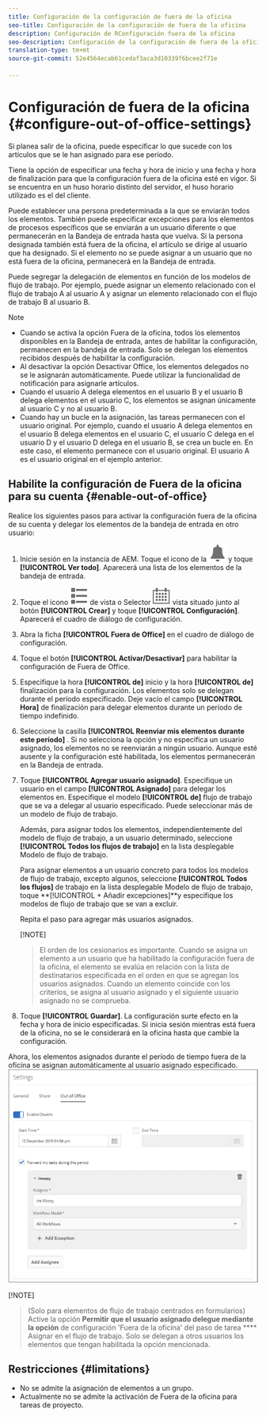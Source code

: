 ```yaml
---
title: Configuración de la configuración de fuera de la oficina
seo-title: Configuración de la configuración de fuera de la oficina
description: Configuración de RConfiguración fuera de la oficina
seo-description: Configuración de la configuración de fuera de la oficina
translation-type: tm+mt
source-git-commit: 52e4564ecab61cedaf3aca3d10339f6bcee2f71e

---
```




# Configuración de fuera de la oficina {#configure-out-of-office-settings}

Si planea salir de la oficina, puede especificar lo que sucede con los artículos que se le han asignado para ese período.

Tiene la opción de especificar una fecha y hora de inicio y una fecha y hora de finalización para que la configuración fuera de la oficina esté en vigor. Si se encuentra en un huso horario distinto del servidor, el huso horario utilizado es el del cliente.

Puede establecer una persona predeterminada a la que se enviarán todos los elementos. También puede especificar excepciones para los elementos de procesos específicos que se enviarán a un usuario diferente o que permanecerán en la Bandeja de entrada hasta que vuelva. Si la persona designada también está fuera de la oficina, el artículo se dirige al usuario que ha designado. Si el elemento no se puede asignar a un usuario que no está fuera de la oficina, permanecerá en la Bandeja de entrada.

Puede segregar la delegación de elementos en función de los modelos de flujo de trabajo. Por ejemplo, puede asignar un elemento relacionado con el flujo de trabajo A al usuario A y asignar un elemento relacionado con el flujo de trabajo B al usuario B.


>[!NOTE]
>
> * Cuando se activa la opción Fuera de la oficina, todos los elementos disponibles en la Bandeja de entrada, antes de habilitar la configuración, permanecen en la bandeja de entrada. Solo se delegan los elementos recibidos después de habilitar la configuración.
> * Al desactivar la opción Desactivar Office, los elementos delegados no se le asignarán automáticamente. Puede utilizar la funcionalidad de notificación para asignarle artículos.
> * Cuando el usuario A delega elementos en el usuario B y el usuario B delega elementos en el usuario C, los elementos se asignan únicamente al usuario C y no al usuario B.
> * Cuando hay un bucle en la asignación, las tareas permanecen con el usuario original. Por ejemplo, cuando el usuario A delega elementos en el usuario B delega elementos en el usuario C, el usuario C delega en el usuario D y el usuario D delega en el usuario B, se crea un bucle en. En este caso, el elemento permanece con el usuario original. El usuario A es el usuario original en el ejemplo anterior.


## Habilite la configuración de Fuera de la oficina para su cuenta {#enable-out-of-office}

Realice los siguientes pasos para activar la configuración fuera de la oficina de su cuenta y delegar los elementos de la bandeja de entrada en otro usuario:

1. Inicie sesión en la instancia de AEM. Toque el icono de la ![Bandeja de entrada](assets/bell.svg) y toque **[!UICONTROL Ver todo]**. Aparecerá una lista de los elementos de la bandeja de entrada.
1. Toque el icono ![Selector](assets/viewlist.svg) de vista o Selector ![de](assets/calendar.svg) vista situado junto al botón **[!UICONTROL Crear]** y toque **[!UICONTROL Configuración]**. Aparecerá el cuadro de diálogo de configuración.
1. Abra la ficha **[!UICONTROL Fuera de Office]** en el cuadro de diálogo de configuración.
1. Toque el botón **[!UICONTROL Activar/Desactivar]** para habilitar la configuración de Fuera de Office.
1. Especifique la hora **[!UICONTROL de]** inicio y la hora **[!UICONTROL de]** finalización para la configuración. Los elementos solo se delegan durante el período especificado. Deje vacío el campo **[!UICONTROL Hora]** de finalización para delegar elementos durante un período de tiempo indefinido.
1. Seleccione la casilla **[!UICONTROL Reenviar mis elementos durante este período]** . Si no selecciona la opción y no especifica un usuario asignado, los elementos no se reenviarán a ningún usuario. Aunque esté ausente y la configuración esté habilitada, los elementos permanecerán en la Bandeja de entrada.
1. Toque **[!UICONTROL Agregar usuario asignado]**. Especifique un usuario en el campo **[!UICONTROL Asignado]** para delegar los elementos en. Especifique el modelo **[!UICONTROL de]** flujo de trabajo que se va a delegar al usuario especificado. Puede seleccionar más de un modelo de flujo de trabajo.

   Además, para asignar todos los elementos, independientemente del modelo de flujo de trabajo, a un usuario determinado, seleccione **[!UICONTROL Todos los flujos de trabajo]** en la lista desplegable Modelo de flujo de trabajo. <br>

   Para asignar elementos a un usuario concreto para todos los modelos de flujo de trabajo, excepto algunos, seleccione **[!UICONTROL Todos los flujos]** de trabajo en la lista desplegable Modelo de flujo de trabajo, toque **[!UICONTROL + Añadir excepciones]**y especifique los modelos de flujo de trabajo que se van a excluir.
   <br>

   Repita el paso para agregar más usuarios asignados. <br>

   [!NOTE]
   >El orden de los cesionarios es importante. Cuando se asigna un elemento a un usuario que ha habilitado la configuración fuera de la oficina, el elemento se evalúa en relación con la lista de destinatarios especificada en el orden en que se agregan los usuarios asignados. Cuando un elemento coincide con los criterios, se asigna al usuario asignado y el siguiente usuario asignado no se comprueba.

1. Toque **[!UICONTROL Guardar]**. La configuración surte efecto en la fecha y hora de inicio especificadas. Si inicia sesión mientras está fuera de la oficina, no se le considerará en la oficina hasta que cambie la configuración.

Ahora, los elementos asignados durante el período de tiempo fuera de la oficina se asignan automáticamente al usuario asignado especificado.\
![Fuera de la oficina](assets/out-of-office.png)

[!NOTE]
>(Solo para elementos de flujo de trabajo centrados en formularios) Active la opción **Permitir que el usuario asignado delegue mediante la opción** de configuración &#39;Fuera de la oficina&#39; del paso de tarea **** Asignar en el flujo de trabajo. Solo se delegan a otros usuarios los elementos que tengan habilitada la opción mencionada.
> 
## Restricciones {#limitations}

* No se admite la asignación de elementos a un grupo.
* Actualmente no se admite la activación de Fuera de la oficina para tareas de proyecto.
